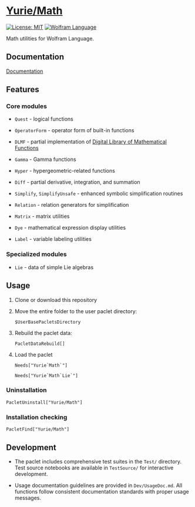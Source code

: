 # [Yurie/Math](https://github.com/yuriever/Yurie-Math)

[![License: MIT](https://img.shields.io/badge/License-MIT-blue.svg)](https://opensource.org/licenses/MIT)
[![Wolfram Language](https://img.shields.io/badge/Wolfram%20Language-14.2%2B-red.svg)](https://www.wolfram.com/language/)

Math utilities for Wolfram Language.


## Documentation

[Documentation](https://yuriever.github.io/symbolic/Yurie-Math/doc/)


## Features


### Core modules

* `Quest` - logical functions

* `OperatorForm` - operator form of built-in functions

* `DLMF` - partial implementation of [Digital Library of Mathematical Functions](https://dlmf.nist.gov/)

* `Gamma` - Gamma functions

* `Hyper` - hypergeometric-related functions

* `Diff` - partial derivative, integration, and summation

* `Simplify`, `SimplifyUnsafe` - enhanced symbolic simplification routines

* `Relation` - relation generators for simplification

* `Matrix` - matrix utilities

* `Dye` - mathematical expression display utilities

* `Label` - variable labeling utilities


### Specialized modules

* `Lie` - data of simple Lie algebras


## Usage

1. Clone or download this repository

2. Move the entire folder to the user paclet directory:

   ```wl
   $UserBasePacletsDirectory
   ```

3. Rebuild the paclet data:

   ```wl
   PacletDataRebuild[]
   ```

4. Load the paclet

    ```wl
    Needs["Yurie`Math`"]

    Needs["Yurie`Math`Lie`"]
    ```


### Uninstallation

```wl
PacletUninstall["Yurie/Math"]
```


### Installation checking

```wl
PacletFind["Yurie/Math"]
```


## Development


* The paclet includes comprehensive test suites in the `Test/` directory. Test source notebooks are available in `TestSource/` for interactive development.

* Usage documentation guidelines are provided in `Dev/UsageDoc.md`. All functions follow consistent documentation standards with proper usage messages.
